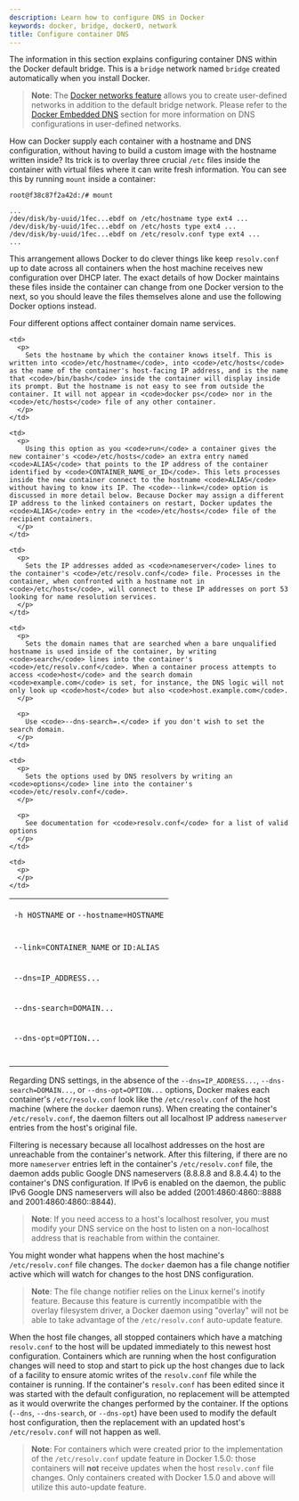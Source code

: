 ```yaml
---
description: Learn how to configure DNS in Docker
keywords: docker, bridge, docker0, network
title: Configure container DNS
---
```

The information in this section explains configuring container DNS within the Docker default bridge. This is a `bridge` network named `bridge` created automatically when you install Docker.

> **Note**: The [Docker networks feature](../index.md) allows you to create user-defined networks in addition to the default bridge network. Please refer to the [Docker Embedded DNS](../configure-dns.md) section for more information on DNS configurations in user-defined networks.

How can Docker supply each container with a hostname and DNS configuration, without having to build a custom image with the hostname written inside? Its trick is to overlay three crucial `/etc` files inside the container with virtual files where it can write fresh information. You can see this by running `mount` inside a container:

    root@f38c87f2a42d:/# mount
    
    ...
    /dev/disk/by-uuid/1fec...ebdf on /etc/hostname type ext4 ...
    /dev/disk/by-uuid/1fec...ebdf on /etc/hosts type ext4 ...
    /dev/disk/by-uuid/1fec...ebdf on /etc/resolv.conf type ext4 ...
    ...
    

This arrangement allows Docker to do clever things like keep `resolv.conf` up to date across all containers when the host machine receives new configuration over DHCP later. The exact details of how Docker maintains these files inside the container can change from one Docker version to the next, so you should leave the files themselves alone and use the following Docker options instead.

Four different options affect container domain name services.

<table>
  <tr>
    <td>
      <p>
        <code>-h HOSTNAME</code> or <code>--hostname=HOSTNAME</code>
      </p>
    </td>
    
    <td>
      <p>
        Sets the hostname by which the container knows itself. This is written into <code>/etc/hostname</code>, into <code>/etc/hosts</code> as the name of the container's host-facing IP address, and is the name that <code>/bin/bash</code> inside the container will display inside its prompt. But the hostname is not easy to see from outside the container. It will not appear in <code>docker ps</code> nor in the <code>/etc/hosts</code> file of any other container.
      </p>
    </td>
  </tr>
  
  <tr>
    <td>
      <p>
        <code>--link=CONTAINER_NAME</code> or <code>ID:ALIAS</code>
      </p>
    </td>
    
    <td>
      <p>
        Using this option as you <code>run</code> a container gives the new container's <code>/etc/hosts</code> an extra entry named <code>ALIAS</code> that points to the IP address of the container identified by <code>CONTAINER_NAME_or_ID</code>. This lets processes inside the new container connect to the hostname <code>ALIAS</code> without having to know its IP. The <code>--link=</code> option is discussed in more detail below. Because Docker may assign a different IP address to the linked containers on restart, Docker updates the <code>ALIAS</code> entry in the <code>/etc/hosts</code> file of the recipient containers.
      </p>
    </td>
  </tr>
  
  <tr>
    <td>
      <p>
        <code>--dns=IP_ADDRESS...</code>
      </p>
    </td>
    
    <td>
      <p>
        Sets the IP addresses added as <code>nameserver</code> lines to the container's <code>/etc/resolv.conf</code> file. Processes in the container, when confronted with a hostname not in <code>/etc/hosts</code>, will connect to these IP addresses on port 53 looking for name resolution services.
      </p>
    </td>
  </tr>
  
  <tr>
    <td>
      <p>
        <code>--dns-search=DOMAIN...</code>
      </p>
    </td>
    
    <td>
      <p>
        Sets the domain names that are searched when a bare unqualified hostname is used inside of the container, by writing <code>search</code> lines into the container's <code>/etc/resolv.conf</code>. When a container process attempts to access <code>host</code> and the search domain <code>example.com</code> is set, for instance, the DNS logic will not only look up <code>host</code> but also <code>host.example.com</code>.
      </p>
      
      <p>
        Use <code>--dns-search=.</code> if you don't wish to set the search domain.
      </p>
    </td>
  </tr>
  
  <tr>
    <td>
      <p>
        <code>--dns-opt=OPTION...</code>
      </p>
    </td>
    
    <td>
      <p>
        Sets the options used by DNS resolvers by writing an <code>options</code> line into the container's <code>/etc/resolv.conf</code>.
      </p>
      
      <p>
        See documentation for <code>resolv.conf</code> for a list of valid options
      </p>
    </td>
  </tr>
  
  <tr>
    <td>
      <p>
      </p>
    </td>
    
    <td>
      <p>
      </p>
    </td>
  </tr>
</table>

Regarding DNS settings, in the absence of the `--dns=IP_ADDRESS...`, `--dns-search=DOMAIN...`, or `--dns-opt=OPTION...` options, Docker makes each container's `/etc/resolv.conf` look like the `/etc/resolv.conf` of the host machine (where the `docker` daemon runs). When creating the container's `/etc/resolv.conf`, the daemon filters out all localhost IP address `nameserver` entries from the host's original file.

Filtering is necessary because all localhost addresses on the host are unreachable from the container's network. After this filtering, if there are no more `nameserver` entries left in the container's `/etc/resolv.conf` file, the daemon adds public Google DNS nameservers (8.8.8.8 and 8.8.4.4) to the container's DNS configuration. If IPv6 is enabled on the daemon, the public IPv6 Google DNS nameservers will also be added (2001:4860:4860::8888 and 2001:4860:4860::8844).

> **Note**: If you need access to a host's localhost resolver, you must modify your DNS service on the host to listen on a non-localhost address that is reachable from within the container.

You might wonder what happens when the host machine's `/etc/resolv.conf` file changes. The `docker` daemon has a file change notifier active which will watch for changes to the host DNS configuration.

> **Note**: The file change notifier relies on the Linux kernel's inotify feature. Because this feature is currently incompatible with the overlay filesystem driver, a Docker daemon using "overlay" will not be able to take advantage of the `/etc/resolv.conf` auto-update feature.

When the host file changes, all stopped containers which have a matching `resolv.conf` to the host will be updated immediately to this newest host configuration. Containers which are running when the host configuration changes will need to stop and start to pick up the host changes due to lack of a facility to ensure atomic writes of the `resolv.conf` file while the container is running. If the container's `resolv.conf` has been edited since it was started with the default configuration, no replacement will be attempted as it would overwrite the changes performed by the container. If the options (`--dns`, `--dns-search`, or `--dns-opt`) have been used to modify the default host configuration, then the replacement with an updated host's `/etc/resolv.conf` will not happen as well.

> **Note**: For containers which were created prior to the implementation of the `/etc/resolv.conf` update feature in Docker 1.5.0: those containers will **not** receive updates when the host `resolv.conf` file changes. Only containers created with Docker 1.5.0 and above will utilize this auto-update feature.